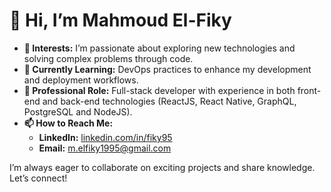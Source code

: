 # 👋 Hi, I’m Mahmoud El-Fiky

- **👀 Interests:** I’m passionate about exploring new technologies and solving complex problems through code.  
- **🌱 Currently Learning:** DevOps practices to enhance my development and deployment workflows.  
- **💼 Professional Role:** Full-stack developer with experience in both front-end and back-end technologies (ReactJS, React Native, GraphQL, PostgreSQL and NodeJS).  
- **📫 How to Reach Me:**  
  - **LinkedIn:** [linkedin.com/in/fiky95](https://www.linkedin.com/in/fiky95/)  
  - **Email:** m.elfiky1995@gmail.com  

I’m always eager to collaborate on exciting projects and share knowledge. Let’s connect!

